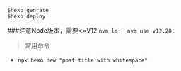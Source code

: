 ```
$hexo genrate
$hexo deploy
```

###注意Node版本，需要<=V12
`nvm ls; 
nvm use v12.20;`
> 常用命令
- `npx hexo new "post title with whitespace"`
